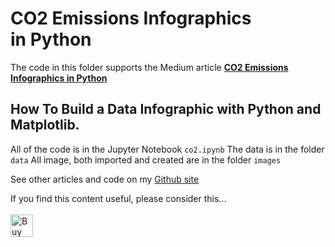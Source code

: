 # CO2 Emissions Infographics in Python
The code in this folder supports the Medium article [__CO2 Emissions Infographics in Python__](#)

## How To Build a Data Infographic with Python and Matplotlib.


All of the code is in the Jupyter Notebook ``co2.ipynb``
The data is in the folder ``data``
All image, both imported and created are in the folder ``images``



See other articles and code on my [Github site](https://alanjones2.github.io)

If you find this content useful, please consider this... <br/><br/>
<a href='https://ko-fi.com/M4M64THKG' target='_blank'><img height='36' style='border:0px;height:36px;' src='https://cdn.ko-fi.com/cdn/kofi2.png?v=2' border='0' alt='Buy Me a Coffee at ko-fi.com' /></a>
